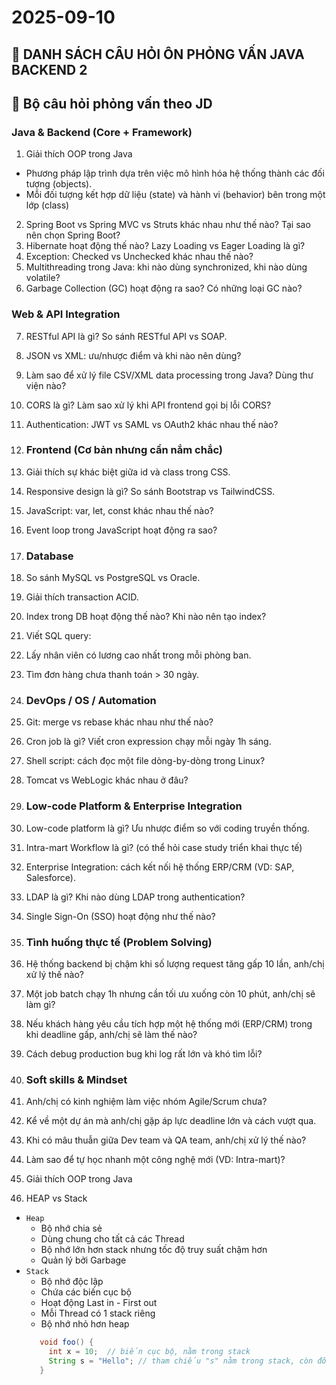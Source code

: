 # 2025-09-10

## 📌 DANH SÁCH CÂU HỎI ÔN PHỎNG VẤN JAVA BACKEND 2

## 🎯 Bộ câu hỏi phỏng vấn theo JD

### Java & Backend (Core + Framework)

1. Giải thích OOP trong Java

- Phương pháp lập trình dựa trên việc mô hình hóa hệ thống thành các đối tượng (objects).
- Mỗi đối tượng kết hợp dữ liệu (state) và hành vi (behavior) bên trong một lớp (class)

2. Spring Boot vs Spring MVC vs Struts khác nhau như thế nào? Tại sao nên chọn Spring Boot?
3. Hibernate hoạt động thế nào? Lazy Loading vs Eager Loading là gì?
4. Exception: Checked vs Unchecked khác nhau thế nào?
5. Multithreading trong Java: khi nào dùng synchronized, khi nào dùng volatile?
6. Garbage Collection (GC) hoạt động ra sao? Có những loại GC nào?

### Web & API Integration

7. RESTful API là gì? So sánh RESTful API vs SOAP.
8. JSON vs XML: ưu/nhược điểm và khi nào nên dùng?
9. Làm sao để xử lý file CSV/XML data processing trong Java? Dùng thư viện nào?
10. CORS là gì? Làm sao xử lý khi API frontend gọi bị lỗi CORS?
11. Authentication: JWT vs SAML vs OAuth2 khác nhau thế nào?
12. ### Frontend (Cơ bản nhưng cần nắm chắc)
13. Giải thích sự khác biệt giữa id và class trong CSS.
14. Responsive design là gì? So sánh Bootstrap vs TailwindCSS.
15. JavaScript: var, let, const khác nhau thế nào?
16. Event loop trong JavaScript hoạt động ra sao?
17. ### Database
18. So sánh MySQL vs PostgreSQL vs Oracle.
19. Giải thích transaction ACID.
20. Index trong DB hoạt động thế nào? Khi nào nên tạo index?
21. Viết SQL query:
22. Lấy nhân viên có lương cao nhất trong mỗi phòng ban.
23. Tìm đơn hàng chưa thanh toán > 30 ngày.
24. ### DevOps / OS / Automation
25. Git: merge vs rebase khác nhau như thế nào?
26. Cron job là gì? Viết cron expression chạy mỗi ngày 1h sáng.
27. Shell script: cách đọc một file dòng-by-dòng trong Linux?
28. Tomcat vs WebLogic khác nhau ở đâu?
29. ### Low-code Platform & Enterprise Integration
30. Low-code platform là gì? Ưu nhược điểm so với coding truyền thống.
31. Intra-mart Workflow là gì? (có thể hỏi case study triển khai thực tế)
32. Enterprise Integration: cách kết nối hệ thống ERP/CRM (VD: SAP, Salesforce).
33. LDAP là gì? Khi nào dùng LDAP trong authentication?
34. Single Sign-On (SSO) hoạt động như thế nào?
35. ### Tình huống thực tế (Problem Solving)
36. Hệ thống backend bị chậm khi số lượng request tăng gấp 10 lần, anh/chị xử lý thế nào?
37. Một job batch chạy 1h nhưng cần tối ưu xuống còn 10 phút, anh/chị sẽ làm gì?
38. Nếu khách hàng yêu cầu tích hợp một hệ thống mới (ERP/CRM) trong khi deadline gấp, anh/chị sẽ làm thế nào?
39. Cách debug production bug khi log rất lớn và khó tìm lỗi?
40. ### Soft skills & Mindset
41. Anh/chị có kinh nghiệm làm việc nhóm Agile/Scrum chưa?
42. Kể về một dự án mà anh/chị gặp áp lực deadline lớn và cách vượt qua.
43. Khi có mâu thuẫn giữa Dev team và QA team, anh/chị xử lý thế nào?
44. Làm sao để tự học nhanh một công nghệ mới (VD: Intra-mart)?

45. Giải thích OOP trong Java

46. HEAP vs Stack

- `Heap`
  - Bộ nhớ chia sẻ
  - Dùng chung cho tất cả các Thread
  - Bộ nhớ lớn hơn stack nhưng tốc độ truy suất chậm hơn
  - Quản lý bởi Garbage
- `Stack`
  - Bộ nhớ độc lập
  - Chứa các biến cục bộ
  - Hoạt động Last in - First out
  - Mỗi Thread có 1 stack riêng
  - Bộ nhớ nhỏ hơn heap
  ```java
     void foo() {
       int x = 10;  // biến cục bộ, nằm trong stack
       String s = "Hello"; // tham chiếu "s" nằm trong stack, còn đối tượng "Hello" nằm trong heap (string pool)
     }
  ```

